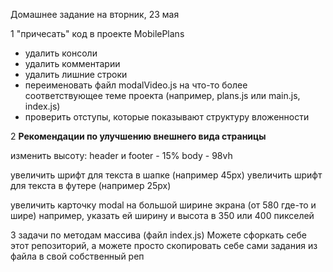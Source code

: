 Домашнее задание на вторник, 23 мая

1 "причесать" код в проекте MobilePlans
- удалить консоли
- удалить комментарии
- удалить лишние строки
- переименовать файл modalVideo.js на что-то более соответствующее теме проекта (например, plans.js или main.js, index.js)
- проверить отступы, которые показывают структуру вложенности 

2 __Рекомендации по улучшению внешнего вида страницы__

изменить высоту:
header и footer - 15%
body - 98vh

увеличить шрифт для текста в шапке (например 45px)
увеличить шрифт для текста в футере (например 25px)

увеличить карточку modal на большой ширине экрана (от 580 где-то и шире)
например, указать ей ширину и высота в 350 или 400 пикселей

3 задачи по методам массива (файл index.js)
Можете сфоркать себе этот репозиторий, а можете просто скопировать себе сами задания из файла в свой собственный реп

